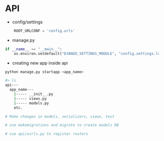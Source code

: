 # API 

  - config/settings
```python
    ROOT_URLCONF = 'config.urls'
```

  - manage.py
```python
if __name__ == "__main__":
    os.environ.setdefault("DJANGO_SETTINGS_MODULE", "config.settings.local")
```

  - creating new app inside api
```bash
python manage.py startapp <app_name>
```

```bash
#> ls
api---
  app_name---
    |----- __init__.py
    |----- views.py
    |----- models.py
    etc.
```
```python
# Make changes in models, serializers, views, test

# use makemigrations and migrate to create models DB

# use api/usrls.py to register routers

```
